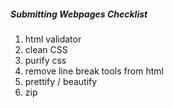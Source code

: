 
##### Submitting Webpages Checklist
1. html validator
2. clean CSS
3. purify css
4. remove line break tools from html
5. prettify / beautify
6. zip